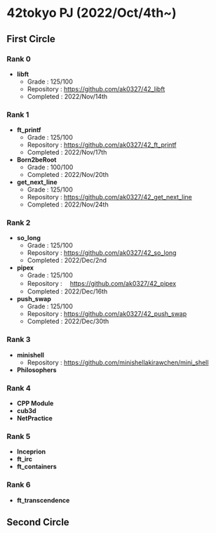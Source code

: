 # 42tokyo PJ (2022/Oct/4th~)

## First Circle
### Rank 0
- **libft**
  - Grade : 125/100
  - Repository : https://github.com/ak0327/42_libft
  - Completed : 2022/Nov/14th

### Rank 1
- **ft_printf**
  - Grade : 125/100
  - Repository : https://github.com/ak0327/42_ft_printf
  - Completed : 2022/Nov/17th
- **Born2beRoot**
  - Grade : 100/100
  - Completed : 2022/Nov/20th
- **get_next_line**
  - Grade : 125/100
  - Repository : https://github.com/ak0327/42_get_next_line
  - Completed : 2022/Nov/24th

### Rank 2
- **so_long**
  - Grade : 125/100
  - Repository : https://github.com/ak0327/42_so_long
  - Completed : 2022/Dec/2nd
- **pipex**
  - Grade : 125/100
  - Repository : 　https://github.com/ak0327/42_pipex
  - Completed : 2022/Dec/16th
- **push_swap**
  - Grade : 125/100
  - Repository : https://github.com/ak0327/42_push_swap
  - Completed : 2022/Dec/30th

### Rank 3
- **minishell**
  - Repository : https://github.com/minishellakirawchen/mini_shell
- **Philosophers**

### Rank 4
- **CPP Module**
- **cub3d**
- **NetPractice**

### Rank 5
- **Inceprion**
- **ft_irc**
- **ft_containers**

### Rank 6
- **ft_transcendence**

## Second Circle
